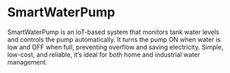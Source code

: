 # SmartWaterPump
SmartWaterPump is an IoT-based system that monitors tank water levels and controls the pump automatically. It turns the pump ON when water is low and OFF when full, preventing overflow and saving electricity. Simple, low-cost, and reliable, it’s ideal for both home and industrial water management.
